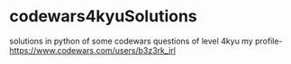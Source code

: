 # codewars4kyuSolutions
solutions in python of some codewars questions of level 4kyu 
my profile- https://www.codewars.com/users/b3z3rk_irl
